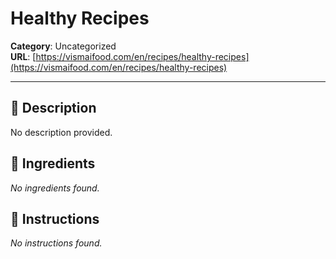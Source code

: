 # Healthy Recipes

**Category**: Uncategorized  
**URL**: [https://vismaifood.com/en/recipes/healthy-recipes](https://vismaifood.com/en/recipes/healthy-recipes)  


---

## 📝 Description
No description provided.



## 🧂 Ingredients
*No ingredients found.*

## 🍳 Instructions
*No instructions found.*


